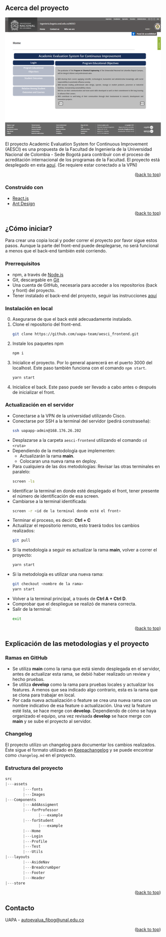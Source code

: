 <div id="top"></div>

## Acerca del proyecto

[![Product Name Screen Shot][product-screenshot]](http://168.176.26.202:3000/)

El proyecto Academic Evaluation System for Continuous Improvement (AESCI) es una propuesta de la Facultad de Ingeniería de la Universidad Nacional de Colombia - Sede Bogotá para contribuir con el proceso de acreditación internacional de los programas de la Facultad. El proyecto está desplegado en esta [aquí](http://168.176.26.202:3000/). (Se requiere estar conectado a la VPN)

<p align="right">(<a href="#top">back to top</a>)</p>

### Construido con

* [React.js](https://reactjs.org/)
* [Ant Design](https://ant.design/)

<p align="right">(<a href="#top">back to top</a>)</p>

## ¿Cómo iniciar?

Para crear una copia local y poder correr el proyecto por favor sigue estos pasos. Aunque la parte del front-end puede desplegarse, no será funcional a menos que el back-end también esté corriendo.

### Prerrequisitos

* npm, a través de [Node.js](https://nodejs.org/en/download/)
* Git, descargable en [Git](https://git-scm.com/)
* Una cuenta de GitHub, necesaria para acceder a los repositorios (back y front) del proyecto.
* Tener instalado el back-end del proyecto, seguir las instrucciones [aquí](https://github.com/uapa-team/aesci_backend)

### Instalación en local

0. Asegurarse de que el back esté adecuadamente instalado.
1. Clone el repositorio del front-end.
   ```sh
   git clone https://github.com/uapa-team/aesci_frontend.git
   ```
2. Instale los paquetes npm
   ```sh
   npm i
   ```
3. Inicialice el proyecto. Por lo general aparecerá en el puerto 3000 del localhost. Este paso también funciona con el comando `npm start`.
   ```sh
   yarn start
   ```
4. Inicialice el back. Este paso puede ser llevado a cabo antes o después de inicializar el front.

### Actualización en el servidor

- Conectarse a la VPN de la universidad utilizando Cisco.
- Conectarse por SSH a la terminal del servidor (pedirá constraseña):
   ```sh
   ssh uapapp-admin@168.176.26.202
   ```
- Desplazarse a la carpeta `aesci-frontend` utilizando el comando `cd <ruta>`
- Dependiendo de la metodología que implementen:
    - Actualizarán la rama **main**.
    - Colocaran una nueva rama en deploy.
- Para cualquiera de las dos metodologías: Revisar las otras terminales en paralelo:
   ```sh
   screen -ls
   ```
- Identificar la terminal en donde esté desplegado el front, tener presente el número de identificación de esa screen.
- Cambiarse a la terminal identificada:
   ```sh
   screen -r <id de la terminal donde esté el front>
   ```
- Terminar el proceso, es decir: **Ctrl + C**
- Actualizar el repositorio remoto, esto traerá todos los cambios realizados:
   ```sh
   git pull
   ```
- Si la metodología a seguir es actualizar la rama **main**, volver a correr el proyecto:
   ```sh
   yarn start
   ```
- Si la metodología es utilizar una nueva rama:
   ```sh
   git checkout <nombre de la rama>
   yarn start
   ```
- Volver a la terminal principal, a través de **Ctrl A + Ctrl D**.
- Comprobar que el despliegue se realizó de manera correcta.
- Salir de la terminal:
   ```sh
   exit
   ```

<p align="right">(<a href="#top">back to top</a>)</p>

## Explicación de las metodologias y el proyecto

### Ramas en GitHub

- Se utiliza **main** como la rama que está siendo desplegada en el servidor, antes de actualizar esta rama, se debió haber realizado un review y hecho pruebas.
- Se utiliza **develop** como la rama para pruebas locales y actualizar los features. A menos que sea indicado algo contrario, esta es la rama que se clona para trabajar en local.
- Por cada nueva actualización o feature se crea una nueva rama con un nombre indicativo de esa feature o actualización. Una vez la feature esté lista, se hace merge con **develop**. Dependiendo de cómo se haya organizado el equipo, una vez revisada **develop** se hace merge con **main** y se sube el proyecto al servidor.

### Changelog

El proyecto utilizo un changelog para documentar los cambios realizados. Éste sigue el formato utilizado en [Keepachangelog](https://keepachangelog.com/en/1.0.0/) y se puede encontrar como `changelog.md` en el proyecto.

### Estructura del proyecto

```js
src
|---assets
        |---fonts
        |---Images
|---Components
        |---AddAssigment
        |---forProfessor
               |---example
        |---forStudent
               |---example
        |---Home
        |---Login
        |---Profile
        |---Test
        |---Utils
|---layouts
        |---AsideNav
        |---Breadcrumbper
        |---Footer
        |---Header
|---store

```


<p align="right">(<a href="#top">back to top</a>)</p>

## Contacto

UAPA - autoevalua_fibog@unal.edu.co

<p align="right">(<a href="#top">back to top</a>)</p>

<!-- MARKDOWN LINKS & IMAGES -->

[product-screenshot]: src/assets/images/screenshot.png